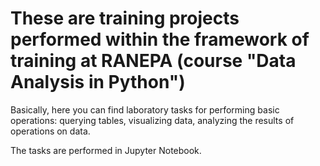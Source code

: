 # These are training projects performed within the framework of training at RANEPA (course "Data Analysis in Python")

Basically, here you can find laboratory tasks for performing basic operations: querying tables, visualizing data, analyzing the results of operations on data.

The tasks are performed in Jupyter Notebook.
